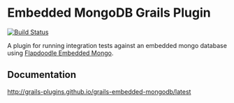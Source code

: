 # Embedded MongoDB Grails Plugin

[![Build Status](https://travis-ci.org/grails-plugins/grails-embedded-mongodb.svg?branch=master)](https://travis-ci.org/grails-plugins/grails-embedded-mongodb)

A plugin for running integration tests against an embedded mongo database using [Flapdoodle Embedded Mongo](https://github.com/flapdoodle-oss/de.flapdoodle.embed.mongo).

## Documentation

http://grails-plugins.github.io/grails-embedded-mongodb/latest
